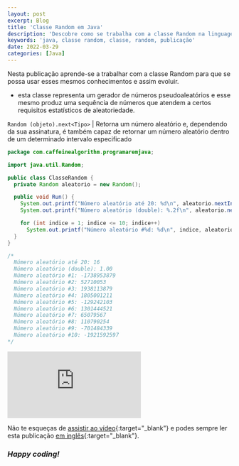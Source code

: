 ```yaml
---
layout: post
excerpt: Blog
title: 'Classe Random em Java'
description: 'Descobre como se trabalha com a classe Random na linguagem de programação Java. Obtém respostas às tuas dúvidas com a teoria e os exemplos apresentados.'
keywords: 'java, classe random, classe, random, publicação'
date: 2022-03-29
categories: [Java]
---
```


Nesta publicação aprende-se a trabalhar com a classe Random para que se possa usar esses mesmos conhecimentos e assim evoluir.

- esta classe representa um gerador de números pseudoaleatórios e esse mesmo produz uma sequência de números que atendem a certos requisitos estatísticos de aleatoriedade.

`Random (objeto).next<Tipo>` | Retorna um número aleatório e, dependendo da sua assinatura, é também capaz de retornar um número aleatório dentro de um determinado intervalo especificado

```java
package com.caffeinealgorithm.programaremjava;

import java.util.Random;

public class ClasseRandom {
  private Random aleatorio = new Random();

  public void Run() {
    System.out.printf("Número aleatório até 20: %d\n", aleatorio.nextInt(21));
    System.out.printf("Número aleatório (double): %.2f\n", aleatorio.nextDouble());

    for (int indice = 1; indice <= 10; indice++)
      System.out.printf("Número aleatório #%d: %d\n", indice, aleatorio.nextInt());
  }
}

/*
  Número aleatório até 20: 16
  Número aleatório (double): 1.00
  Número aleatório #1: -1738953879
  Número aleatório #2: 52710053
  Número aleatório #3: 1938113879
  Número aleatório #4: 1805001211
  Número aleatório #5: -129242103
  Número aleatório #6: 1301444521
  Número aleatório #7: 65079567
  Número aleatório #8: 110790254
  Número aleatório #9: -701484339
  Número aleatório #10: -1921592597
*/
```

<div class="video-container">
  <iframe src="https://www.youtube.com/embed/-ka_3iD3V4Q" frameborder="0" allowfullscreen></iframe>
</div>

Não te esqueças de [assistir ao vídeo](https://youtu.be/-ka_3iD3V4Q){:target="\_blank"} e podes sempre ler esta publicação [em inglês](https://nelsonsilvadev.com/blog/random-class-in-java/){:target="\_blank"}.

### _Happy coding!_
